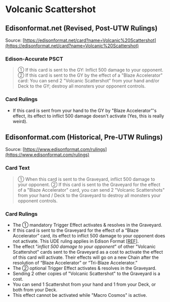 # Volcanic Scattershot

## Edisonformat.net (Revised, Post-UTW Rulings)

Source: [https://edisonformat.net/card?name=Volcanic%20Scattershot](https://edisonformat.net/card?name=Volcanic%20Scattershot)

### Edison-Accurate PSCT

> ① If this card is sent to the GY: Inflict 500 damage to your opponent.
> ② If this card is sent to the GY by the effect of a "Blaze Accelerator" card:
> You can send 2 "Volcanic Scattershot" from your hand and/or Deck to the GY; destroy all monsters your opponent controls.

### Card Rulings

*   If this card is sent from your hand to the GY by "Blaze Accelerator"'s effect, its effect to inflict 500 damage doesn't activate (Yes, this is really weird).


## Edisonformat.com (Historical, Pre-UTW Rulings)

Source: [https://www.edisonformat.com/rulings](https://www.edisonformat.com/rulings)

### Card Text

> ① When this card is sent to the Graveyard, inflict 500 damage to your opponent. ② If this card is sent to the Graveyard for the effect of a "Blaze Accelerator" card, you can send 2 "Volcanic Scattershots" from your hand / Deck to the Graveyard to destroy all monsters your opponent controls.

### Card Rulings

*   The ① mandatory Trigger Effect activates & resolves in the Graveyard.
*   If this card is sent to the Graveyard for the effect of a “Blaze Accelerator” card, its effect to inflict 500 damage to your opponent does not activate. This UDE ruling applies in Edison Format \[[REF](https://www.pojo.biz/board/showthread.php?t=899897)\].
*   The effect "_inflict 500 damage to your opponent_" of other "Volcanic Scattershot" cards sent to the Graveyard as a cost to activate the effect of this card will activate. Their effects will go on a new Chain after the resolution of “Blaze Accelerator” or “Tri-Blaze Accelerator.”
*   The ② optional Trigger Effect activates & resolves in the Graveyard.
*   Sending 2 other copies of "Volcanic Scattershot" to the Graveyard is a cost.
*   You can send 1 Scattershot from your hand and 1 from your Deck, or both from your Deck.
*   This effect cannot be activated while "Macro Cosmos" is active.


